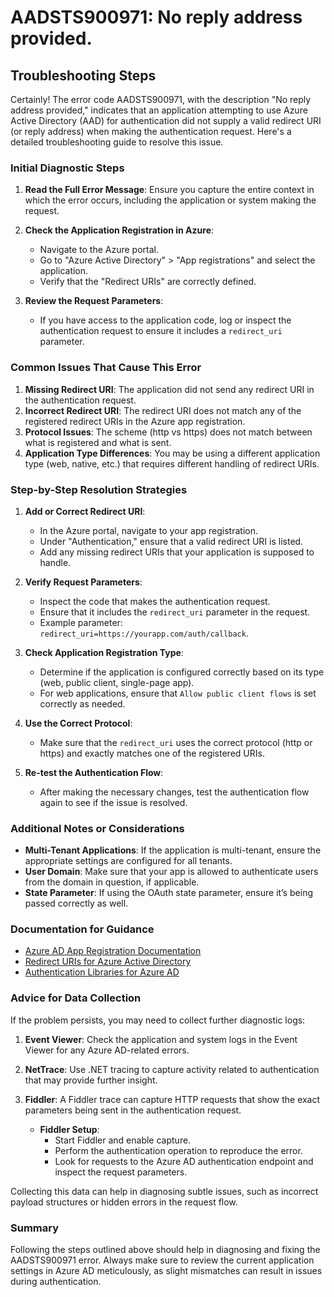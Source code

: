
# AADSTS900971: No reply address provided.


## Troubleshooting Steps
Certainly! The error code AADSTS900971, with the description "No reply address provided," indicates that an application attempting to use Azure Active Directory (AAD) for authentication did not supply a valid redirect URI (or reply address) when making the authentication request. Here's a detailed troubleshooting guide to resolve this issue.

### Initial Diagnostic Steps
1. **Read the Full Error Message**: Ensure you capture the entire context in which the error occurs, including the application or system making the request.
   
2. **Check the Application Registration in Azure**: 
    - Navigate to the Azure portal.
    - Go to "Azure Active Directory" > "App registrations" and select the application.
    - Verify that the "Redirect URIs" are correctly defined.

3. **Review the Request Parameters**:
    - If you have access to the application code, log or inspect the authentication request to ensure it includes a `redirect_uri` parameter.

### Common Issues That Cause This Error
1. **Missing Redirect URI**: The application did not send any redirect URI in the authentication request.
2. **Incorrect Redirect URI**: The redirect URI does not match any of the registered redirect URIs in the Azure app registration.
3. **Protocol Issues**: The scheme (http vs https) does not match between what is registered and what is sent.
4. **Application Type Differences**: You may be using a different application type (web, native, etc.) that requires different handling of redirect URIs.

### Step-by-Step Resolution Strategies
1. **Add or Correct Redirect URI**:
   - In the Azure portal, navigate to your app registration.
   - Under "Authentication," ensure that a valid redirect URI is listed.
   - Add any missing redirect URIs that your application is supposed to handle.

2. **Verify Request Parameters**:
   - Inspect the code that makes the authentication request.
   - Ensure that it includes the `redirect_uri` parameter in the request.
   - Example parameter: `redirect_uri=https://yourapp.com/auth/callback`.

3. **Check Application Registration Type**:
   - Determine if the application is configured correctly based on its type (web, public client, single-page app).
   - For web applications, ensure that `Allow public client flows` is set correctly as needed.

4. **Use the Correct Protocol**:
   - Make sure that the `redirect_uri` uses the correct protocol (http or https) and exactly matches one of the registered URIs.

5. **Re-test the Authentication Flow**:
   - After making the necessary changes, test the authentication flow again to see if the issue is resolved.

### Additional Notes or Considerations
- **Multi-Tenant Applications**: If the application is multi-tenant, ensure the appropriate settings are configured for all tenants.
- **User Domain**: Make sure that your app is allowed to authenticate users from the domain in question, if applicable.
- **State Parameter**: If using the OAuth state parameter, ensure it’s being passed correctly as well.

### Documentation for Guidance
- [Azure AD App Registration Documentation](https://learn.microsoft.com/en-us/azure/active-directory/develop/quickstart-register-app)
- [Redirect URIs for Azure Active Directory](https://learn.microsoft.com/en-us/azure/active-directory/develop/v2-app-redirect-uri)
- [Authentication Libraries for Azure AD](https://learn.microsoft.com/en-us/azure/active-directory/develop/active-directory-authentication-libraries)

### Advice for Data Collection
If the problem persists, you may need to collect further diagnostic logs:

1. **Event Viewer**: Check the application and system logs in the Event Viewer for any Azure AD-related errors.
2. **NetTrace**: Use .NET tracing to capture activity related to authentication that may provide further insight.
3. **Fiddler**: A Fiddler trace can capture HTTP requests that show the exact parameters being sent in the authentication request. 

   - **Fiddler Setup**:
     - Start Fiddler and enable capture.
     - Perform the authentication operation to reproduce the error.
     - Look for requests to the Azure AD authentication endpoint and inspect the request parameters.

Collecting this data can help in diagnosing subtle issues, such as incorrect payload structures or hidden errors in the request flow. 

### Summary
Following the steps outlined above should help in diagnosing and fixing the AADSTS900971 error. Always make sure to review the current application settings in Azure AD meticulously, as slight mismatches can result in issues during authentication.